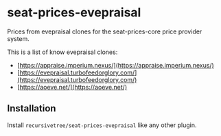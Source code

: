 # seat-prices-evepraisal
Prices from evepraisal clones for the seat-prices-core price provider system.

This is a list of know evepraisal clones:
* [https://appraise.imperium.nexus/](https://appraise.imperium.nexus/)
* [https://evepraisal.turbofeedorglory.com/](https://evepraisal.turbofeedorglory.com/)
* [https://aoeve.net/](https://aoeve.net/)

## Installation
Install `recursivetree/seat-prices-evepraisal` like any other plugin.
